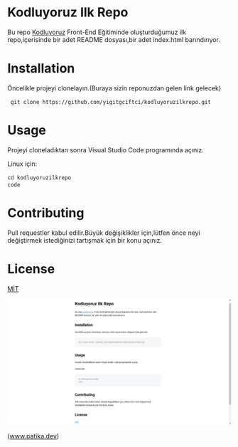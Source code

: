 # Kodluyoruz Ilk Repo
Bu repo [Kodluyoruz](https://www.kodluyoruz.org/) Front-End Eğitiminde oluşturduğumuz ilk repo,içerisinde bir adet README dosyası,bir adet index.html barındırıyor.
# Installation
Öncelikle projeyi clonelayın.(Buraya sizin reponuzdan gelen link gelecek)
```
 git clone https://github.com/yigitgciftci/kodluyoruzilkrepo.git
```
# Usage
Projeyi cloneladıktan sonra Visual Studio Code programında açınız.

Linux için:
```
cd kodluyoruzilkrepo
code
```
# Contributing
Pull requestler kabul edilir.Büyük değişiklikler için,lütfen önce neyi değiştirmek istediğinizi tartışmak için bir konu açınız.
# License
[MİT](https://choosealicense.com/licenses/mit/)

![projemizin bir resmi](https://raw.githubusercontent.com/Kodluyoruz/taskforce/main/git/odev1/figures/markdown.png)

(www.patika.dev) 
